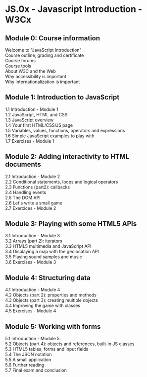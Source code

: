 # JS.0x - Javascript Introduction - W3Cx  

## Module 0: Course information  
Welcome to "JavaScript Introduction"  
Course outline, grading and certificate  
Course forums  
Course tools  
About W3C and the Web  
Why accessibility is important  
Why internationalization is important  

## Module 1: Introduction to JavaScript  
1.1 Introduction - Module 1  
1.2 JavaScript, HTML and CSS  
1.3 JavaScript overview  
1.4 Your first HTML/CSS/JS page  
1.5 Variables, values, functions, operators and expressions  
1.6 Simple JavaScript examples to play with  
1.7 Exercises - Module 1  

## Module 2: Adding interactivity to HTML documents  
2.1 Introduction - Module 2  
2.2 Conditional statements, loops and logical operators  
2.3 Functions (part2): callbacks  
2.4 Handling events  
2.5 The DOM API  
2.6 Let's write a small game  
2.7 Exercices - Module 2  

## Module 3: Playing with some HTML5 APIs  
3.1 Introduction - Module 3  
3.2 Arrays (part 2): iterators  
3.3 HTML5 multimedia and JavaScript API  
3.4 Displaying a map with the geolocation API  
3.5 Playing sound samples and music  
3.6 Exercises - Module 3  

## Module 4: Structuring data  
4.1 Introduction - Module 4  
4.2 Objects (part 2): properties and methods  
4.3 Objects (part 3): creating multiple objects  
4.4 Improving the game with classes  
4.5 Exercises - Module 4  

## Module 5: Working with forms  
5.1 Introduction - Module 5  
5.2 Objects (part 4): objects and references, built-in JS classes  
5.3 HTML5 tables, forms and input fields  
5.4 The JSON notation  
5.5 A small application  
5.6 Further reading  
5.7 Final exam and conclusion  